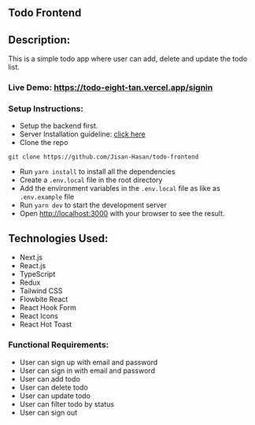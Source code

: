 ## Todo Frontend

## Description:

This is a simple todo app where user can add, delete and update the todo list.

### Live Demo: https://todo-eight-tan.vercel.app/signin

### Setup Instructions:

-   Setup the backend first.
-   Server Installation guideline: [click here](https://github.com/Jisan-Hasan/todo-backend/blob/main/README.md)
-   Clone the repo

```
git clone https://github.com/Jisan-Hasan/todo-frontend
```

-   Run `yarn install` to install all the dependencies
-   Create a `.env.local` file in the root directory
-   Add the environment variables in the `.env.local` file as like as `.env.example` file
-   Run `yarn dev` to start the development server
-   Open [http://localhost:3000](http://localhost:3000) with your browser to see the result.

## Technologies Used:

-   Next.js
-   React.js
-   TypeScript
-   Redux
-   Tailwind CSS
-   Flowbite React
-   React Hook Form
-   React Icons
-   React Hot Toast

### Functional Requirements:

-   User can sign up with email and password
-   User can sign in with email and password
-   User can add todo
-   User can delete todo
-   User can update todo
-   User can filter todo by status
-   User can sign out
